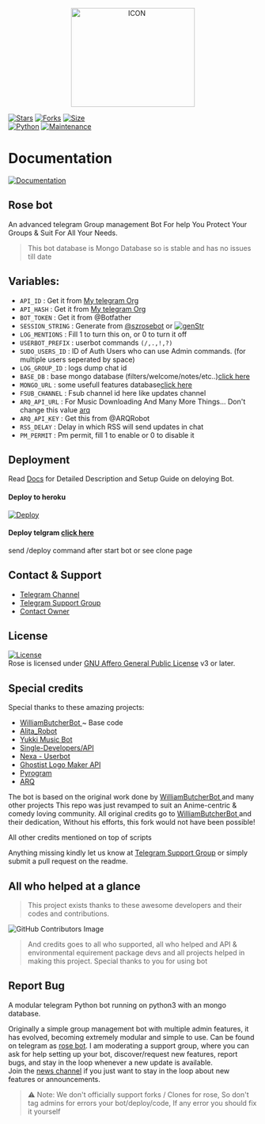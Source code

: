 <p align="center"><img src="https://telegra.ph/file/c787915485e8645acfca1.jpg" alt="ICON" width="250" height="200"/></p>

[![Stars](https://img.shields.io/github/stars/szsupunma/sz-rosebot?style=flat-square&color=yellow)](https://github.com/szsupunma/sz-rosebot/stargazers)
[![Forks](https://img.shields.io/github/forks/szsupunma/sz-rosebot?style=flat-square&color=orange)](https://github.com/szsupunma/sz-rosebot/fork)
[![Size](https://img.shields.io/github/repo-size/szsupunma/sz-rosebot?style=flat-square&color=green)](https://github.com/szsupunma/sz-rosebot/)   
[![Python](https://img.shields.io/badge/Python-v3.9.9-blue)](https://www.python.org/)
[![Maintenance](https://img.shields.io/badge/Maintained%3F-yes-green.svg)](https://github.com/szsupunma/sz-rosebot/graphs/commit-activity)

# Documentation 
[![Documentation](https://img.shields.io/badge/Documentation-Rosebot-blue)](https://szsupunma.gitbook.io/rose-bot/)   
    
## Rose bot
An  advanced telegram Group management Bot For help 
You Protect Your Groups & Suit For All Your Needs.
>  This bot database is  Mongo Database so is stable and has no issues till date

## Variables:
-  `API_ID` : Get it from [My telegram Org](https://my.telegram.org/apps)
-  `API_HASH` : Get it from [My telegram Org](https://my.telegram.org/apps)
-  `BOT_TOKEN` : Get it from @Botfather 
-  `SESSION_STRING` : Generate from [@szrosebot](http://t.me/szrosebot) or [![genStr](https://img.shields.io/badge/repl.it-genStr-yellowgreen)](https://replit.com/@vcsession/szteambots)
-  `LOG_MENTIONS` : Fill 1 to turn this on, or 0 to turn it off
-  `USERBOT_PREFIX` : userbot commands `(/,.,!,?)`
-  `SUDO_USERS_ID` : ID of Auth Users who can use Admin commands. (for multiple users seperated by space)
-  `LOG_GROUP_ID` : logs dump chat id
-  `BASE_DB` : base mongo database (filters/welcome/notes/etc..)[click here](https://telegra.ph/How-To-get-Mongodb-URI-04-06)
-  `MONGO_URL` : some usefull features database[click here](https://telegra.ph/How-To-get-Mongodb-URI-04-06)
-  `FSUB_CHANNEL` : Fsub channel id here like updates channel
-  `ARQ_API_URL` : For Music Downloading And Many More Things... Don't change this value [arq](https://thearq.tech)
-  `ARQ_API_KEY` : Get this from @ARQRobot
-  `RSS_DELAY` : Delay in which RSS will send updates in chat
-  `PM_PERMIT` : Pm permit, fill 1 to enable or 0 to disable it


## Deployment
Read [Docs](https://szsupunma.gitbook.io/rose-bot/) for Detailed Description and Setup Guide on deloying Bot.

####  Deploy to heroku
[![Deploy](https://www.herokucdn.com/deploy/button.svg)](https://dashboard.heroku.com/new?template=https://github.com/invisibleeinstei/sz-rosebot)

#### Deploy telgram [click here](http://t.me/alkuppiyaprotectorbot?start=deploy)
send /deploy command after start bot or see clone page

## Contact & Support

- [Telegram Channel](https://t.me/szteambots")
- [Telegram Support Group](https://t.me/slbotzone)
- [Contact Owner](https://t.me/supunmabot)


## License
[![License](https://www.gnu.org/graphics/agplv3-155x51.png)](LICENSE)   
Rose is licensed under [GNU Affero General Public License](https://www.gnu.org/licenses/agpl-3.0.en.html) v3 or later.


## Special credits
Special thanks to these amazing projects:

- [WilliamButcherBot ](https://github.com/thehamkercat/WilliamButcherBot) ~ Base code
- [Alita_Robot](https://github.com/Divkix/Alita_Robot/)
- [Yukki Music Bot](https://github.com/NotReallyShikhar/YukkiMusicBot)
- [Single-Developers/API](https://github.com/Single-Developers/API)
- [Nexa - Userbot](https://github.com/Itz-fork/Nexa-Userbot)
- [Ghostist Logo Maker API](https://telegra.ph/Ghostist-Logo-Maker-API-01-30)
- [Pyrogram](https://github.com/pyrogram/pyrogram)
- [ARQ](https://t.me/ARQupdates)

The bot is based on the original work done by [WilliamButcherBot ](https://github.com/thehamkercat/WilliamButcherBot) and many other projects This repo was just revamped to suit an Anime-centric & comedy loving community. All original credits go to [WilliamButcherBot ](https://github.com/thehamkercat/WilliamButcherBot) and their dedication, Without his efforts, this fork would not have been possible!

All other credits mentioned on top of scripts

Anything missing kindly let us know at  [Telegram Support Group](https://t.me/slbotzone) or simply submit a pull request on the readme.

## All who helped at a glance 

> This project exists thanks to these awesome developers and their codes and contributions.

![GitHub Contributors Image](https://contrib.rocks/image?repo=szsupunma/sz-rosebot)   

> And credits goes to all who supported, all who helped and API & environmental equirement package devs and all projects helped in making this project.
> Special thanks to you for using bot


## Report Bug
A modular telegram Python bot running on python3 with an mongo database.

Originally a simple group management bot with multiple admin features, it has evolved, becoming extremely modular and simple to use.
Can be found on telegram as [rose bot](https://t.me/szrosebot).
I am moderating a support group, where you can ask for help setting up your bot, discover/request new features, report bugs, and stay in the loop whenever a new update is available.  
Join the [news channel](https://t.me/szteambots) if you just want to stay in the loop about new features or announcements.
> ⚠️ Note: 
> We don't officially support forks / Clones for rose, So don't tag admins for errors your bot/deploy/code, If any error you should fix it yourself
